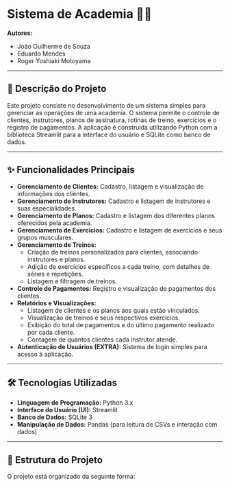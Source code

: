 # Sistema de Academia 🏋️‍♀️

**Autores:**
* João Guilherme de Souza
* Eduardo Mendes
* Roger Yoshiaki Motoyama

---

## 📝 Descrição do Projeto

Este projeto consiste no desenvolvimento de um sistema simples para gerenciar as operações de uma academia. O sistema permite o controle de clientes, instrutores, planos de assinatura, rotinas de treino, exercícios e o registro de pagamentos. A aplicação é construída utilizando Python com a biblioteca Streamlit para a interface do usuário e SQLite como banco de dados.

---

## ✨ Funcionalidades Principais

* **Gerenciamento de Clientes:** Cadastro, listagem e visualização de informações dos clientes.
* **Gerenciamento de Instrutores:** Cadastro e listagem de instrutores e suas especialidades.
* **Gerenciamento de Planos:** Cadastro e listagem dos diferentes planos oferecidos pela academia.
* **Gerenciamento de Exercícios:** Cadastro e listagem de exercícios e seus grupos musculares.
* **Gerenciamento de Treinos:**
    * Criação de treinos personalizados para clientes, associando instrutores e planos.
    * Adição de exercícios específicos a cada treino, com detalhes de séries e repetições.
    * Listagem e filtragem de treinos.
* **Controle de Pagamentos:** Registro e visualização de pagamentos dos clientes.
* **Relatórios e Visualizações:**
    * Listagem de clientes e os planos aos quais estão vinculados.
    * Visualização de treinos e seus respectivos exercícios.
    * Exibição do total de pagamentos e do último pagamento realizado por cada cliente.
    * Contagem de quantos clientes cada instrutor atende.
* **Autenticação de Usuários (EXTRA):** Sistema de login simples para acesso à aplicação.

---

## 🛠️ Tecnologias Utilizadas

* **Linguagem de Programação:** Python 3.x
* **Interface do Usuário (UI):** Streamlit
* **Banco de Dados:** SQLite 3
* **Manipulação de Dados:** Pandas (para leitura de CSVs e interação com dados)

---

## 📂 Estrutura do Projeto

O projeto está organizado da seguinte forma:
